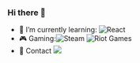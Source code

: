 ### Hi there 👋
- 🌱 I’m currently learning:  ![React](https://img.shields.io/badge/react-%2320232a.svg?style=for-the-badge&logo=react&logoColor=%2361DAFB)
- 🎮 Gaming:![Steam](https://img.shields.io/badge/steam-%23000000.svg?style=for-the-badge&logo=steam&logoColor=white) ![Riot Games](https://img.shields.io/badge/riotgames-D32936.svg?style=for-the-badge&logo=riotgames&logoColor=white)
- 📱 Contact 	 <img src="https://img.shields.io/badge/Facebook-1877F2?style=for-the-badge&logo=facebook&logoColor=white" />
